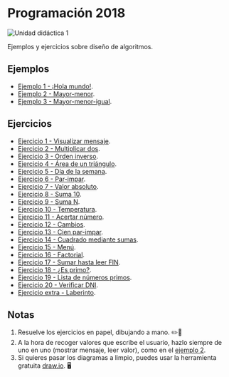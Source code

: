 # Programación 2018

![Unidad didáctica 1](https://img.shields.io/badge/UD-1-003f5c.svg?label=UD&longCache=true)

Ejemplos y ejercicios sobre diseño de algoritmos.

## Ejemplos
- [Ejemplo 1 - ¡Hola mundo!](./01_ejemplos/01_hola_mundo/).
- [Ejemplo 2 - Mayor-menor](./01_ejemplos/02_mayor_menor/).
- [Ejemplo 3 - Mayor-menor-igual](./01_ejemplos/03_mayor_menor_igual/).

## Ejercicios
- [Ejercicio 1 - Visualizar mensaje](./02_ejercicios/01_visualizar_mensaje/).
- [Ejercicio 2 - Multiplicar dos](./02_ejercicios/02_multiplicar_dos/).
- [Ejercicio 3 - Orden inverso](./02_ejercicios/03_orden_inverso/).
- [Ejercicio 4 - Área de un triángulo](./02_ejercicios/04_area_triangulo/).
- [Ejercicio 5 - Día de la semana](./02_ejercicios/05_dia_semana/).
- [Ejercicio 6 - Par-impar](./02_ejercicios/06_par_impar/).
- [Ejercicio 7 - Valor absoluto](./02_ejercicios/07_valor_absoluto/).
- [Ejercicio 8 - Suma 10](./02_ejercicios/08_suma_10/).
- [Ejercicio 9 - Suma N](./02_ejercicios/09_suma_n/).
- [Ejercicio 10 - Temperatura](./02_ejercicios/10_temperatura/).
- [Ejercicio 11 - Acertar número](./02_ejercicios/11_acertar_numero/).
- [Ejercicio 12 - Cambios](./02_ejercicios/12_cambios/).
- [Ejercicio 13 - Cien par-impar](./02_ejercicios/13_cien_par_impar/).
- [Ejercicio 14 - Cuadrado mediante sumas](./02_ejercicios/14_cuadrado_sumas/).
- [Ejercicio 15 - Menú](./02_ejercicios/15_menu/).
- [Ejercicio 16 - Factorial](./02_ejercicios/16_factorial/).
- [Ejercicio 17 - Sumar hasta leer FIN](./02_ejercicios/17_suma_fin/).
- [Ejercicio 18 - ¿Es primo?](./02_ejercicios/18_es_primo/).
- [Ejercicio 19 - Lista de números primos](./02_ejercicios/19_lista_primos/).
- [Ejercicio 20 - Verificar DNI](./02_ejercicios/20_verificar_dni/).
- [Ejercicio extra - Laberinto](./02_ejercicios/21_laberinto/).

## Notas
1. Resuelve los ejercicios en papel, dibujando a mano. ✏️📒
2. A la hora de recoger valores que escribe el usuario, hazlo siempre de uno en uno (mostrar mensaje, leer valor), como en el [ejemplo 2](./01_ejemplos/02_mayor_menor/).
3. Si quieres pasar los diagramas a limpio, puedes usar la herramienta gratuita [draw.io](https://www.draw.io/). 🖥

